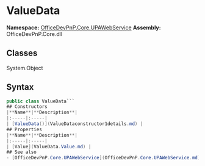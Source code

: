 # ValueData

**Namespace:** [OfficeDevPnP.Core.UPAWebService](OfficeDevPnP.Core.UPAWebService.md)
**Assembly:** OfficeDevPnP.Core.dll
## Classes
System.Object
## Syntax
```C#
public class ValueData```
## Constructors
|**Name**|**Description**|
|:-----|:-----|
| [ValueData()](ValueDataconstructor1details.md) | 
## Properties
|**Name**|**Description**|
|:-----|:-----|
| [Value](ValueData.Value.md) | 
## See also
- [OfficeDevPnP.Core.UPAWebService](OfficeDevPnP.Core.UPAWebService.md)
